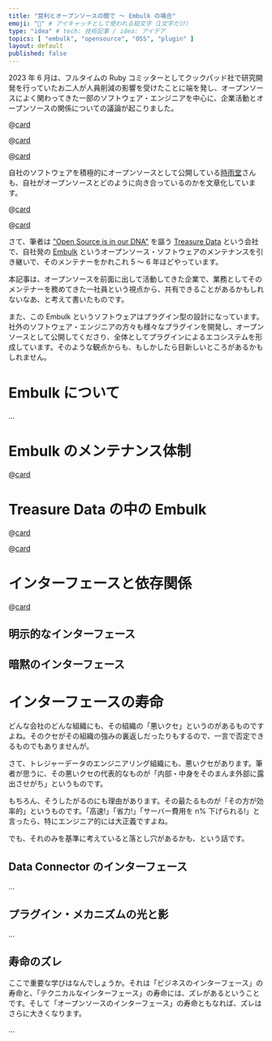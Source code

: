 ```yaml
---
title: "営利とオープンソースの間で 〜 Embulk の場合"
emoji: "🧬️" # アイキャッチとして使われる絵文字（1文字だけ）
type: "idea" # tech: 技術記事 / idea: アイデア
topics: [ "embulk", "opensource", "OSS", "plugin" ]
layout: default
published: false
---
```


2023 年 6 月は、フルタイムの Ruby コミッターとしてクックパッド社で研究開発を行っていたお二人が人員削減の影響を受けたことに端を発し、オープンソースによく関わってきた一部のソフトウェア・エンジニアを中心に、企業活動とオープンソースの関係についての議論が起こりました。

@[card](https://note.com/cookpad/n/nc1b63628422c)

@[card](https://note.com/ruiu/n/ndfcda9adb748)

@[card](https://knqyf263.hatenablog.com/entry/2023/06/07/175830)

自社のソフトウェアを積極的にオープンソースとして公開している[時雨堂](https://shiguredo.jp/)さんも、自社がオープンソースとどのように向き合っているのかを文章化しています。

@[card](https://voluntas.medium.com/%E4%BC%81%E6%A5%AD-oss-%E3%82%92%E7%B6%99%E7%B6%9A%E9%96%8B%E7%99%BA%E3%81%99%E3%82%8B%E3%81%9F%E3%82%81%E3%81%AB%E3%82%84%E3%81%A3%E3%81%A6%E3%81%84%E3%82%8B%E3%81%93%E3%81%A8-c783be34ccde)

@[card](https://voluntas.medium.com/%E6%99%82%E9%9B%A8%E5%A0%82%E3%81%AF%E4%BD%95%E3%82%92%E3%81%97%E3%81%A6%E3%81%84%E3%82%8B%E4%BC%9A%E7%A4%BE%E3%81%AA%E3%81%AE%E3%81%8B-a32fbd5a746a)

さて、筆者は ["Open Source is in our DNA"](https://www.treasuredata.com/opensource/) を謳う [Treasure Data](https://www.treasuredata.com/) という会社で、自社発の [Embulk](https://www.embulk.org/) というオープンソース・ソフトウェアのメンテナンスを引き継いで、そのメンテナーをかれこれ 5 〜 6 年ほどやっています。

本記事は、オープンソースを前面に出して活動してきた企業で、業務としてそのメンテナーを務めてきた一社員という視点から、共有できることがあるかもしれないなあ、と考えて書いたものです。

また、この Embulk というソフトウェアはプラグイン型の設計になっています。社外のソフトウェア・エンジニアの方々も様々なプラグインを開発し、オープンソースとして公開してくださり、全体としてプラグインによるエコシステムを形成しています。そのような観点からも、もしかしたら目新しいところがあるかもしれません。


Embulk について
================

...


Embulk のメンテナンス体制
==========================

@[card](https://zenn.dev/dmikurube/articles/embulk-maintenance-gets-open)


Treasure Data の中の Embulk
============================

@[card](https://techplay.jp/event/879660)

@[card](https://api-docs.treasuredata.com/blog/embulk-in-td/)


インターフェースと依存関係
===========================

@[card](https://docs.google.com/presentation/d/e/2PACX-1vQf7dSmMDTBqQQgF-NcMqCssWv34BIVacK6_4xrMAIJnbqNXt65goIW0PhzfXIUSJf_SKgEmS5Ujqvo/pub?start=false&loop=false&slide=id.p)

明示的なインターフェース
-------------------------

暗黙のインターフェース
-----------------------


インターフェースの寿命
=======================

どんな会社のどんな組織にも、その組織の「悪いクセ」というのがあるものですよね。そのクセがその組織の強みの裏返しだったりもするので、一言で否定できるものでもありませんが。

さて、トレジャーデータのエンジニアリング組織にも、悪いクセがあります。筆者が思うに、その悪いクセの代表的なものが「内部・中身をそのまんま外部に露出させがち」というものです。

もちろん、そうしたがるのにも理由があります。その最たるものが「その方が効率的」というものです。「高速!」「省力!」「サーバー費用を n% 下げられる!」と言ったら、特にエンジニア的には大正義ですよね。

でも、それのみを基準に考えていると落とし穴があるかも、という話です。

Data Connector のインターフェース
----------------------------------

...


プラグイン・メカニズムの光と影
-------------------------------

...


寿命のズレ
-----------

ここで重要な学びはなんでしょうか。それは「ビジネスのインターフェース」の寿命と、「テクニカルなインターフェース」の寿命には、ズレがあるということです。そして「オープンソースのインターフェース」の寿命ともなれば、ズレはさらに大きくなります。

...

